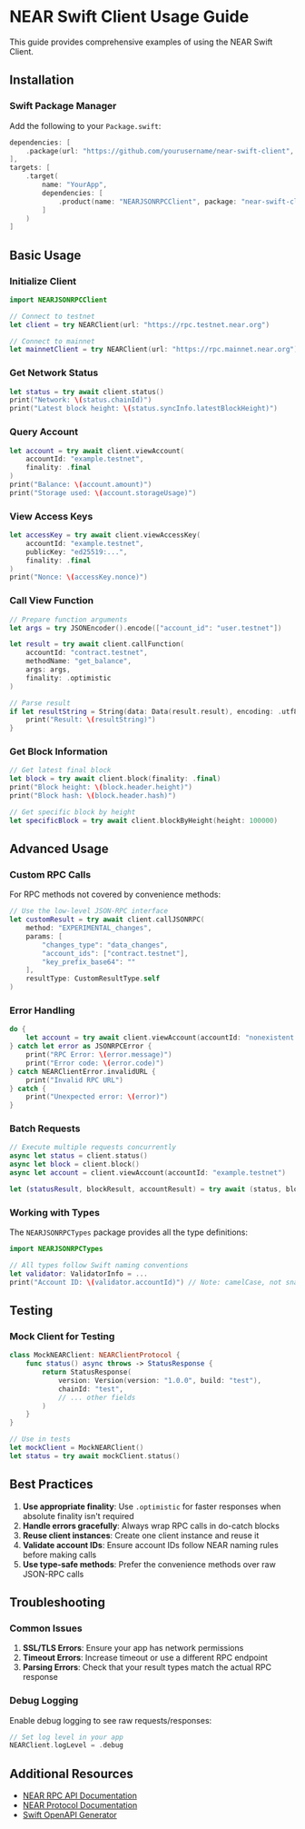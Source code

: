 # NEAR Swift Client Usage Guide

This guide provides comprehensive examples of using the NEAR Swift Client.

## Installation

### Swift Package Manager

Add the following to your `Package.swift`:

```swift
dependencies: [
    .package(url: "https://github.com/yourusername/near-swift-client", from: "1.0.0")
],
targets: [
    .target(
        name: "YourApp",
        dependencies: [
            .product(name: "NEARJSONRPCClient", package: "near-swift-client")
        ]
    )
]
```

## Basic Usage

### Initialize Client

```swift
import NEARJSONRPCClient

// Connect to testnet
let client = try NEARClient(url: "https://rpc.testnet.near.org")

// Connect to mainnet
let mainnetClient = try NEARClient(url: "https://rpc.mainnet.near.org")
```

### Get Network Status

```swift
let status = try await client.status()
print("Network: \(status.chainId)")
print("Latest block height: \(status.syncInfo.latestBlockHeight)")
```

### Query Account

```swift
let account = try await client.viewAccount(
    accountId: "example.testnet",
    finality: .final
)
print("Balance: \(account.amount)")
print("Storage used: \(account.storageUsage)")
```

### View Access Keys

```swift
let accessKey = try await client.viewAccessKey(
    accountId: "example.testnet",
    publicKey: "ed25519:...",
    finality: .final
)
print("Nonce: \(accessKey.nonce)")
```

### Call View Function

```swift
// Prepare function arguments
let args = try JSONEncoder().encode(["account_id": "user.testnet"])

let result = try await client.callFunction(
    accountId: "contract.testnet",
    methodName: "get_balance",
    args: args,
    finality: .optimistic
)

// Parse result
if let resultString = String(data: Data(result.result), encoding: .utf8) {
    print("Result: \(resultString)")
}
```

### Get Block Information

```swift
// Get latest final block
let block = try await client.block(finality: .final)
print("Block height: \(block.header.height)")
print("Block hash: \(block.header.hash)")

// Get specific block by height
let specificBlock = try await client.blockByHeight(height: 100000)
```

## Advanced Usage

### Custom RPC Calls

For RPC methods not covered by convenience methods:

```swift
// Use the low-level JSON-RPC interface
let customResult = try await client.callJSONRPC(
    method: "EXPERIMENTAL_changes",
    params: [
        "changes_type": "data_changes",
        "account_ids": ["contract.testnet"],
        "key_prefix_base64": ""
    ],
    resultType: CustomResultType.self
)
```

### Error Handling

```swift
do {
    let account = try await client.viewAccount(accountId: "nonexistent.testnet")
} catch let error as JSONRPCError {
    print("RPC Error: \(error.message)")
    print("Error code: \(error.code)")
} catch NEARClientError.invalidURL {
    print("Invalid RPC URL")
} catch {
    print("Unexpected error: \(error)")
}
```

### Batch Requests

```swift
// Execute multiple requests concurrently
async let status = client.status()
async let block = client.block()
async let account = client.viewAccount(accountId: "example.testnet")

let (statusResult, blockResult, accountResult) = try await (status, block, account)
```

### Working with Types

The `NEARJSONRPCTypes` package provides all the type definitions:

```swift
import NEARJSONRPCTypes

// All types follow Swift naming conventions
let validator: ValidatorInfo = ...
print("Account ID: \(validator.accountId)") // Note: camelCase, not snake_case
```

## Testing

### Mock Client for Testing

```swift
class MockNEARClient: NEARClientProtocol {
    func status() async throws -> StatusResponse {
        return StatusResponse(
            version: Version(version: "1.0.0", build: "test"),
            chainId: "test",
            // ... other fields
        )
    }
}

// Use in tests
let mockClient = MockNEARClient()
let status = try await mockClient.status()
```

## Best Practices

1. **Use appropriate finality**: Use `.optimistic` for faster responses when absolute finality isn't required
2. **Handle errors gracefully**: Always wrap RPC calls in do-catch blocks
3. **Reuse client instances**: Create one client instance and reuse it
4. **Validate account IDs**: Ensure account IDs follow NEAR naming rules before making calls
5. **Use type-safe methods**: Prefer the convenience methods over raw JSON-RPC calls

## Troubleshooting

### Common Issues

1. **SSL/TLS Errors**: Ensure your app has network permissions
2. **Timeout Errors**: Increase timeout or use a different RPC endpoint
3. **Parsing Errors**: Check that your result types match the actual RPC response

### Debug Logging

Enable debug logging to see raw requests/responses:

```swift
// Set log level in your app
NEARClient.logLevel = .debug
```

## Additional Resources

- [NEAR RPC API Documentation](https://docs.near.org/api/rpc/introduction)
- [NEAR Protocol Documentation](https://docs.near.org)
- [Swift OpenAPI Generator](https://github.com/apple/swift-openapi-generator)